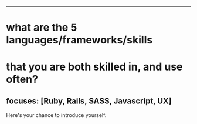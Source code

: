 ---
# what are the 5 languages/frameworks/skills 
# that you are both skilled in, and use often?
focuses: [Ruby, Rails, SASS, Javascript, UX]
--

Here's your chance to introduce yourself.
